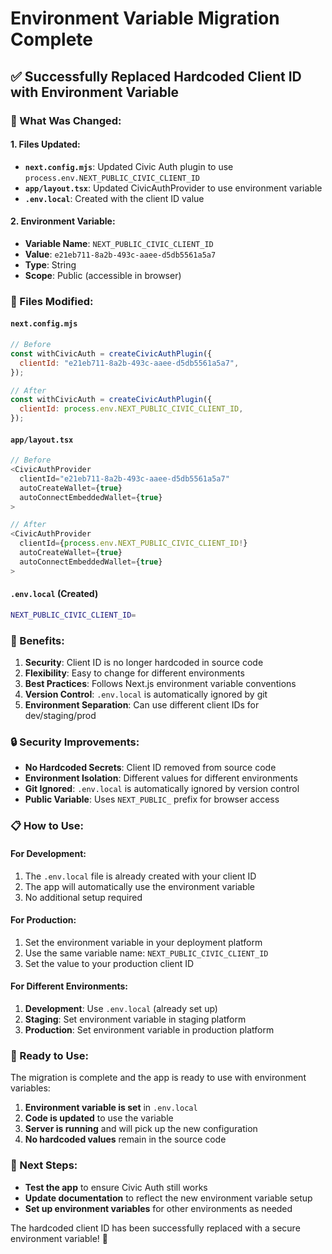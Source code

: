 # Environment Variable Migration Complete

## ✅ **Successfully Replaced Hardcoded Client ID with Environment Variable**

### **🔧 What Was Changed:**

#### **1. Files Updated:**

- **`next.config.mjs`**: Updated Civic Auth plugin to use `process.env.NEXT_PUBLIC_CIVIC_CLIENT_ID`
- **`app/layout.tsx`**: Updated CivicAuthProvider to use environment variable
- **`.env.local`**: Created with the client ID value

#### **2. Environment Variable:**

- **Variable Name**: `NEXT_PUBLIC_CIVIC_CLIENT_ID`
- **Value**: `e21eb711-8a2b-493c-aaee-d5db5561a5a7`
- **Type**: String
- **Scope**: Public (accessible in browser)

### **📁 Files Modified:**

#### **`next.config.mjs`**

```javascript
// Before
const withCivicAuth = createCivicAuthPlugin({
  clientId: "e21eb711-8a2b-493c-aaee-d5db5561a5a7",
});

// After
const withCivicAuth = createCivicAuthPlugin({
  clientId: process.env.NEXT_PUBLIC_CIVIC_CLIENT_ID,
});
```

#### **`app/layout.tsx`**

```typescript
// Before
<CivicAuthProvider
  clientId="e21eb711-8a2b-493c-aaee-d5db5561a5a7"
  autoCreateWallet={true}
  autoConnectEmbeddedWallet={true}
>

// After
<CivicAuthProvider
  clientId={process.env.NEXT_PUBLIC_CIVIC_CLIENT_ID!}
  autoCreateWallet={true}
  autoConnectEmbeddedWallet={true}
>
```

#### **`.env.local`** (Created)

```bash
NEXT_PUBLIC_CIVIC_CLIENT_ID=
```

### **🎯 Benefits:**

1. **Security**: Client ID is no longer hardcoded in source code
2. **Flexibility**: Easy to change for different environments
3. **Best Practices**: Follows Next.js environment variable conventions
4. **Version Control**: `.env.local` is automatically ignored by git
5. **Environment Separation**: Can use different client IDs for dev/staging/prod

### **🔒 Security Improvements:**

- **No Hardcoded Secrets**: Client ID removed from source code
- **Environment Isolation**: Different values for different environments
- **Git Ignored**: `.env.local` is automatically ignored by version control
- **Public Variable**: Uses `NEXT_PUBLIC_` prefix for browser access

### **📋 How to Use:**

#### **For Development:**

1. The `.env.local` file is already created with your client ID
2. The app will automatically use the environment variable
3. No additional setup required

#### **For Production:**

1. Set the environment variable in your deployment platform
2. Use the same variable name: `NEXT_PUBLIC_CIVIC_CLIENT_ID`
3. Set the value to your production client ID

#### **For Different Environments:**

1. **Development**: Use `.env.local` (already set up)
2. **Staging**: Set environment variable in staging platform
3. **Production**: Set environment variable in production platform

### **🚀 Ready to Use:**

The migration is complete and the app is ready to use with environment variables:

1. **Environment variable is set** in `.env.local`
2. **Code is updated** to use the variable
3. **Server is running** and will pick up the new configuration
4. **No hardcoded values** remain in the source code

### **📝 Next Steps:**

- **Test the app** to ensure Civic Auth still works
- **Update documentation** to reflect the new environment variable setup
- **Set up environment variables** for other environments as needed

The hardcoded client ID has been successfully replaced with a secure environment variable! 🎉
